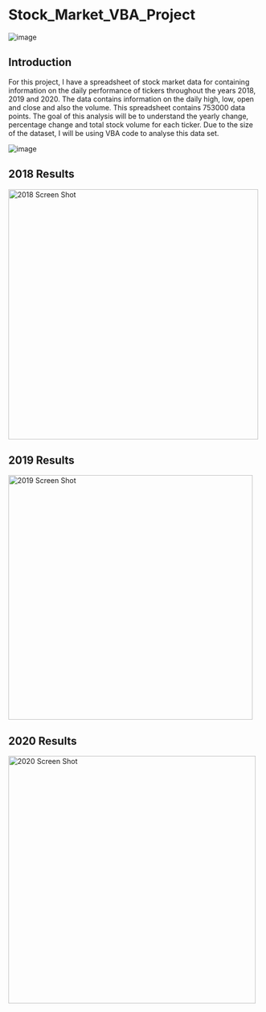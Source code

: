# Stock_Market_VBA_Project

![image](https://github.com/bradsmart1998/Stock_Market_VBA_Project/assets/114998403/4ca9c007-f54d-420c-865c-4bd95c026cab)

## Introduction

For this project, I have a spreadsheet of stock market data for containing information on the daily performance of tickers throughout the years 2018, 2019 and 2020. The data contains information on the daily high, low, open and close and also the volume. This spreadsheet contains 753000 data points. The goal of this analysis will be to understand the yearly change, percentage change and total stock volume for each ticker. Due to the size of the dataset, I will be using VBA code to analyse this data set.

![image](https://github.com/bradsmart1998/Stock_Market_VBA_Project/assets/114998403/79f06076-3eb2-4507-9529-d015e1cf07fa)

## 2018 Results

<img width="497" alt="2018 Screen Shot" src="https://github.com/bradsmart1998/Stock_Market_VBA_Project/assets/114998403/d355301a-a021-477c-a4d3-36c3fafa54d0">

## 2019 Results

<img width="486" alt="2019 Screen Shot" src="https://github.com/bradsmart1998/Stock_Market_VBA_Project/assets/114998403/7de4bb86-3c45-4e7c-9f5b-e3797d84d49b">

## 2020 Results

<img width="492" alt="2020 Screen Shot" src="https://github.com/bradsmart1998/Stock_Market_VBA_Project/assets/114998403/d38b7400-0cfd-4f94-ab72-13a7c6347ee3">
